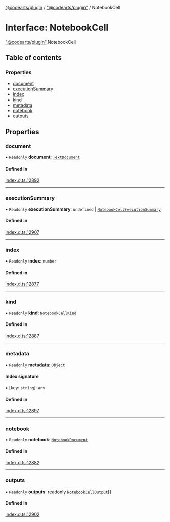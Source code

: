 [@codearts/plugin](../README.md) / ["@codearts/plugin"](../modules/_codearts_plugin_.md) / NotebookCell

# Interface: NotebookCell

["@codearts/plugin"](../modules/_codearts_plugin_.md).NotebookCell

## Table of contents

### Properties

- [document](codearts_plugin_.NotebookCell.md#document)
- [executionSummary](codearts_plugin_.NotebookCell.md#executionsummary)
- [index](codearts_plugin_.NotebookCell.md#index)
- [kind](codearts_plugin_.NotebookCell.md#kind)
- [metadata](codearts_plugin_.NotebookCell.md#metadata)
- [notebook](codearts_plugin_.NotebookCell.md#notebook)
- [outputs](codearts_plugin_.NotebookCell.md#outputs)

## Properties

### document

• `Readonly` **document**: [`TextDocument`](codearts_plugin_.TextDocument.md)

#### Defined in

[index.d.ts:12892](https://github.com/huaweicloud/cloudide-plugin-api/blob/d4de966/index.d.ts#L12892)

___

### executionSummary

• `Readonly` **executionSummary**: `undefined` \| [`NotebookCellExecutionSummary`](codearts_plugin_.NotebookCellExecutionSummary.md)

#### Defined in

[index.d.ts:12907](https://github.com/huaweicloud/cloudide-plugin-api/blob/d4de966/index.d.ts#L12907)

___

### index

• `Readonly` **index**: `number`

#### Defined in

[index.d.ts:12877](https://github.com/huaweicloud/cloudide-plugin-api/blob/d4de966/index.d.ts#L12877)

___

### kind

• `Readonly` **kind**: [`NotebookCellKind`](../enums/codearts_plugin_.NotebookCellKind.md)

#### Defined in

[index.d.ts:12887](https://github.com/huaweicloud/cloudide-plugin-api/blob/d4de966/index.d.ts#L12887)

___

### metadata

• `Readonly` **metadata**: `Object`

#### Index signature

▪ [key: `string`]: `any`

#### Defined in

[index.d.ts:12897](https://github.com/huaweicloud/cloudide-plugin-api/blob/d4de966/index.d.ts#L12897)

___

### notebook

• `Readonly` **notebook**: [`NotebookDocument`](codearts_plugin_.NotebookDocument.md)

#### Defined in

[index.d.ts:12882](https://github.com/huaweicloud/cloudide-plugin-api/blob/d4de966/index.d.ts#L12882)

___

### outputs

• `Readonly` **outputs**: readonly [`NotebookCellOutput`](../classes/codearts_plugin_.NotebookCellOutput.md)[]

#### Defined in

[index.d.ts:12902](https://github.com/huaweicloud/cloudide-plugin-api/blob/d4de966/index.d.ts#L12902)

